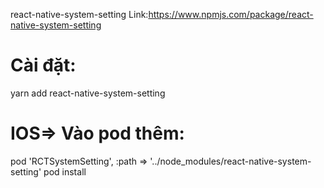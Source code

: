 react-native-system-setting
Link:https://www.npmjs.com/package/react-native-system-setting

# Cài đặt:

yarn add react-native-system-setting

# IOS=> Vào pod thêm:

pod 'RCTSystemSetting', :path => '../node_modules/react-native-system-setting'
pod install
